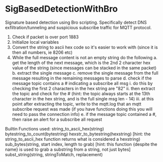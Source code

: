 # SigBasedDetectionWithBro
Signature based detection using Bro scripting. Specifically detect DNS exfiltration/tunneling and suspicious subscribe traffic for MQTT protocol.

1. Check if packet is over port 1883
2. Initialize local variables
3. Convert the string to ascii hex code so it's easier to work with (since it is then all numbers, ie 8206 etc)
4. While the full message content is not an empty string do the following
    a. get the length of the next message, which is the 2nd 2 character hex value of the string  (since messages can be stacked in the same packet)
    b. extract the single message
    c. remove the single message from the full message resulting in the remaining messages to parse
    d. check if the message topic contains a # indicating a subscribe all msg
        i. do this by checking the first 2 characters in the hex string are "82"
        ii. then extract the topic and check for the # (hint: the topic always starts at the 13th character in the hex string, and is the full single msg len - 14)
        iii. at this point after extracting the topic, write to the mqtt.log that an mqtt subscribe request was made (if you have functions doing this you will need to pass the connection info)
    e. if the message topic contained a #, then raise an alert for a subscribe all request
    
Builtin Functions used: 
string_to_ascii_hex(string)
bytestring_to_count(bytestring)
hexstr_to_bytestring(hexstring) [hint: the string_to_ascii_hex function returns what is considered a hexstring)
sub_bytes(string, start index, length to grab) [hint: this function {despite the name} is used to grab a substring from a string, not just bytes]
subst_string(string,  stringToMatch, replacement)
